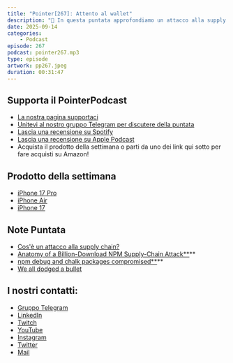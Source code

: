 ```yaml
---
title: "Pointer[267]: Attento al wallet"
description: "🔐 In questa puntata approfondiamo un attacco alla supply chain che ha colpito l’ecosistema JavaScript. L'account NPM di un popolare sviluppatore è stato compromesso tramite una mail di phishing. Dopo aver ottenuto l'accesso all'account, gli attaccanti sono riusciti a pubblicare versioni malevole di pacchetti diffusissimi. 🕵️‍♂️ Questi pacchetti contenevano un codice malevolo che intercettava crypto transazioni sostituendo l’indirizzo di destinazione con uno controllato dagli attaccanti. Questo permetteva di dirottare i pagamenti in crypto senza destare sospetti. 🛠️ Due aspetti ci hanno colpito in modo particolare: la facilità con cui il phishing ha dato accesso all’account dello sviluppatore e la tecnica usata per scegliere gli address sostitutivi, tanto precisa da rendere la truffa non facilmente individuabile.  Vuoi conoscerne il funzionamento nel dettaglio e sapere cosa fare per difenderti? Non perdere la puntata di questa settimana."
date: 2025-09-14
categories:
    - Podcast
episode: 267
podcast: pointer267.mp3
type: episode
artwork: pp267.jpeg
duration: 00:31:47
---
```


## Supporta il PointerPodcast

- [La nostra pagina supportaci](http://localhost:1313/supportaci/)
-   [Unitevi al nostro gruppo Telegram per discutere della puntata](https://t.me/pointerpodcastgruppo)
-   [Lascia una recensione su Spotify](https://open.spotify.com/show/3XmDzcZv4rCIx1VpWrbrkh)
-   [Lascia una recensione su Apple Podcast](https://podcasts.apple.com/it/podcast/pointerpodcast/id1465505870)
- Acquista il prodotto della settimana o parti da uno dei link qui sotto per fare acquisti su Amazon!

## Prodotto della settimana

- [iPhone 17 Pro](https://amzn.to/3IbPMMc)
- [iPhone Air](https://amzn.to/4psxA1G)
- [iPhone 17](https://amzn.to/4pl0IaY)

## Note Puntata

- [Cos'è un attacco alla supply chain?](https://www.cloudflare.com/it-it/learning/security/what-is-a-supply-chain-attack/)
- [Anatomy of a Billion-Download NPM Supply-Chain Attack**](**https://jdstaerk.substack.com/p/we-just-found-malicious-code-in-the**)**
- [npm debug and chalk packages compromised**](**https://www.aikido.dev/blog/npm-debug-and-chalk-packages-compromised**)**
- [We all dodged a bullet](https://xeiaso.net/notes/2025/we-dodged-a-bullet/)


## I nostri contatti:

-   [Gruppo Telegram](https://t.me/pointerpodcastgruppo)
-   [LinkedIn](https://www.linkedin.com/company/pointerpodcast/)
-   [Twitch](https://www.twitch.tv/pointerpodcast)
-   [YouTube](https://www.youtube.com/@pointerpodcast)
-   [Instagram](https://www.instagram.com/pointerpodcast/)
-   [Twitter](https://twitter.com/PointerPodcast)
-   [Mail](info@pointerpodcast.it)